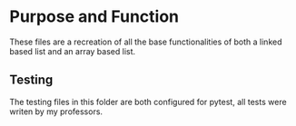 # Purpose and Function
These files are a recreation of all the base functionalities of both a linked based list and an array based list.

## Testing
The testing files in this folder are both configured for pytest, all tests were writen by my professors.
